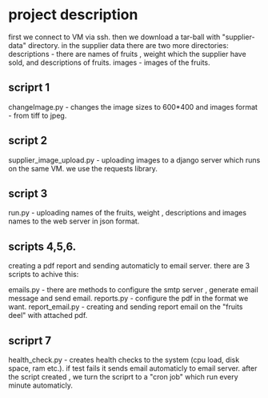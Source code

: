 # project description

first we connect to VM via ssh.
then we download a tar-ball with "supplier-data" directory.
in the supplier data there are two more directories:
descriptions - there are names of fruits , weight which the supplier have sold, and descriptions of fruits. 
images - images of the fruits.

## scriprt 1
changeImage.py - changes the image sizes to 600*400 and images format - from tiff to jpeg.

## script 2
supplier_image_upload.py - uploading images to a django server which runs on the same VM.
we use the requests library.

## script 3
run.py - uploading names of the fruits, weight , descriptions and images names to the web server 
in json format.

## scripts 4,5,6.
creating a pdf report and sending automaticly to email server.
there are 3 scripts to achive this:

emails.py - there are methods to configure the smtp server , generate email message and send email.
reports.py - configure the pdf in the format we want.
report_email.py - creating and sending report email on the "fruits deel" with attached pdf.

## scriprt 7
health_check.py - creates health checks to the system (cpu load, disk space, ram etc.).
if test fails it sends email automaticly to email server.
after the script created , we turn the scriprt to a "cron job" which run every minute automaticly.







